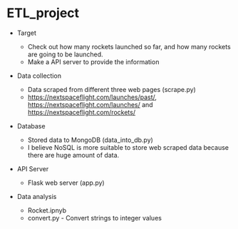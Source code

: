 # ETL_project

* Target
  - Check out how many rockets launched so far, and how many rockets are going to be launched.
  - Make a API server to provide the information

* Data collection
  - Data scraped from different three web pages (scrape.py)
  - https://nextspaceflight.com/launches/past/, https://nextspaceflight.com/launches/ and https://nextspaceflight.com/rockets/
    

* Database
  - Stored data to MongoDB (data_into_db.py)
  - I believe NoSQL is more suitable to store web scraped data because there are huge amount of data.

* API Server
  - Flask web server (app.py)

* Data analysis
  - Rocket.ipnyb
  - convert.py - Convert strings to integer values